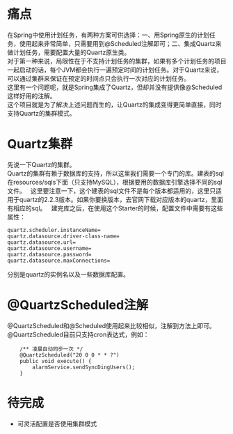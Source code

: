 
# 痛点  
在Spring中使用计划任务，有两种方案可供选择：一、用Spring原生的计划任务，使用起来非常简单，只需要用到@Scheduled注解即可；二、集成Quartz来做计划任务，需要配置大量的Quartz原生类。     
对于第一种来说，局限性在于不支持计划任务的集群，如果有多个计划任务的项目一起启动的话，每个JVM都会执行一遍预定时间的计划任务。对于Quartz来说，可以通过集群来保证在预定的时间点只会执行一次对应的计划任务。     
这里有一个问题呢，就是Spring集成了Quartz，但却并没有提供像@Scheduled这样好用的注解。     
这个项目就是为了解决上述问题而生的，让Quartz的集成变得更简单直接，同时支持Quartz的集群模式。    

# Quartz集群
先说一下Quartz的集群。    
Quartz的集群有赖于数据库的支持，所以这里我们需要一个专门的库。建表的sql在resources/sqls下面（只支持MySQL），根据要用的数据库引擎选择不同的sql文件。    
这里要注意一下，这个建表的sql文件不是每个版本都适用的，这里只适用于quartz的2.2.3版本。如果你要换版本，去官网下载对应版本的quartz，里面有相应的sql。      
建完库之后，在使用这个Starter的时候，配置文件中需要有这些属性：    
```
quartz.scheduler.instanceName=
quartz.datasource.driver-class-name=
quartz.datasource.url=
quartz.datasource.username=
quartz.datasource.password=
quartz.datasource.maxConnections=
```
分别是quartz的实例名以及一些数据库配置。    

# @QuartzScheduled注解
@QuartzScheduled和@Scheduled使用起来比较相似，注解到方法上即可。     
@QuartzScheduled目前只支持cron表达式，例如：   
```
    /** 凌晨自动同步一次 */
    @QuartzScheduled("20 0 0 * * ?")
    public void execute() {
        alarmService.sendSyncDingUsers();
    }
```

# 待完成
- 可灵活配置是否使用集群模式
